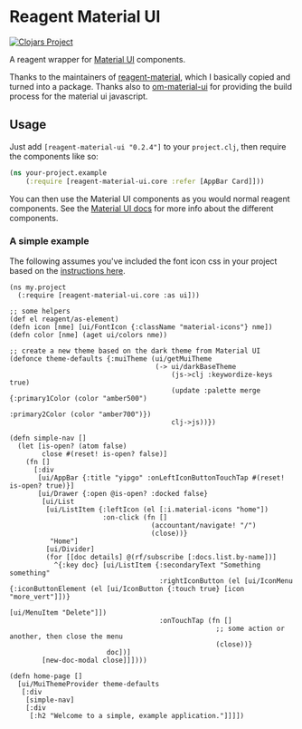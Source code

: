 # Reagent Material UI

[![Clojars Project](https://img.shields.io/clojars/v/reagent-material-ui.svg)](https://clojars.org/reagent-material-ui)

A reagent wrapper for [Material UI](http://www.material-ui.com/#/)
components.

Thanks to the maintainers
of [reagent-material](https://github.com/tuhlmann/reagent-material),
which I basically copied and turned into a package. Thanks also
to [om-material-ui](https://github.com/taylorSando/om-material-ui) for
providing the build process for the material ui javascript.

## Usage

Just add `[reagent-material-ui "0.2.4"]` to your `project.clj`, then require the components like so:

```clojure
(ns your-project.example
    (:require [reagent-material-ui.core :refer [AppBar Card]]))
```

You can then use the Material UI components as you would normal
reagent components. See
the
[Material UI docs](http://www.material-ui.com/#/components/app-bar)
for more info about the different components.

### A simple example

The following assumes you've included the font icon css in your
project based on
the
[instructions here](https://google.github.io/material-design-icons/).

    (ns my.project
      (:require [reagent-material-ui.core :as ui]))

    ;; some helpers
    (def el reagent/as-element)
    (defn icon [nme] [ui/FontIcon {:className "material-icons"} nme])
    (defn color [nme] (aget ui/colors nme))

    ;; create a new theme based on the dark theme from Material UI
    (defonce theme-defaults {:muiTheme (ui/getMuiTheme
                                        (-> ui/darkBaseTheme
                                            (js->clj :keywordize-keys true)
                                            (update :palette merge {:primary1Color (color "amber500")
                                                                    :primary2Color (color "amber700")})
                                            clj->js))})

    (defn simple-nav []
      (let [is-open? (atom false)
            close #(reset! is-open? false)]
        (fn []
          [:div
           [ui/AppBar {:title "yipgo" :onLeftIconButtonTouchTap #(reset! is-open? true)}]
           [ui/Drawer {:open @is-open? :docked false}
            [ui/List
             [ui/ListItem {:leftIcon (el [:i.material-icons "home"])
                           :on-click (fn []
                                       (accountant/navigate! "/")
                                       (close))}
              "Home"]
             [ui/Divider]
             (for [[doc details] @(rf/subscribe [:docs.list.by-name])]
               ^{:key doc} [ui/ListItem {:secondaryText "Something something"
                                         :rightIconButton (el [ui/IconMenu {:iconButtonElement (el [ui/IconButton {:touch true} [icon "more_vert"]])}
                                                               [ui/MenuItem "Delete"]])
                                         :onTouchTap (fn []
                                                       ;; some action or another, then close the menu
                                                       (close))}
                            doc])]
            [new-doc-modal close]]])))

    (defn home-page []
      [ui/MuiThemeProvider theme-defaults
       [:div
        [simple-nav]
        [:div
         [:h2 "Welcome to a simple, example application."]]]])
